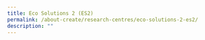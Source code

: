 ```yaml
---
title: Eco Solutions 2 (ES2)
permalink: /about-create/research-centres/eco-solutions-2-es2/
description: ""
---
```

